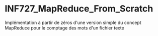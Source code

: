 # INF727_MapReduce_From_Scratch
Implémentation à partir de zéros d'une version simple du concept MapReduce pour le comptage des mots d'un fichier texte
